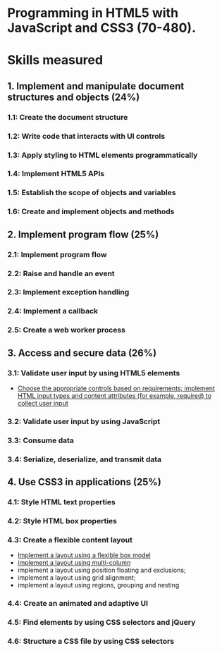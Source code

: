 # Programming in HTML5 with JavaScript and CSS3 (70-480).

# Skills measured

## 1.  Implement and manipulate document structures and objects (24%)

### 1.1: Create the document structure

### 1.2: Write code that interacts with UI controls

### 1.3: Apply styling to HTML elements programmatically

### 1.4: Implement HTML5 APIs

### 1.5: Establish the scope of objects and variables

### 1.6: Create and implement objects and methods


## 2.  Implement  program flow (25%)

### 2.1: Implement program flow

### 2.2: Raise and handle an event

### 2.3: Implement exception handling

### 2.4: Implement a callback

### 2.5: Create a web worker process


## 3.  Access and secure data (26%)

### 3.1: Validate user input by using HTML5 elements

* [Choose the appropriate controls based on requirements; implement HTML input types and content attributes (for example, required) to collect user input](./HTML5/3.1.InputControls.html)

### 3.2: Validate user input by using JavaScript

### 3.3: Consume data

### 3.4: Serialize, deserialize, and transmit data


## 4.  Use CSS3 in applications (25%)

### 4.1: Style HTML text properties

### 4.2: Style HTML box properties

### 4.3: Create a flexible content layout

* [Implement a layout using a flexible box model](./CSS/4.3.a.Flexbox.html)
* [implement a layout using multi-column](./CSS/4.3.b.Multi-column.html)
* implement a layout using position floating and exclusions;
* implement a layout using grid alignment;
* implement a layout using regions, grouping and nesting

### 4.4: Create an animated and adaptive UI

### 4.5: Find elements by using CSS selectors and jQuery

### 4.6: Structure a CSS file by using CSS selectors

